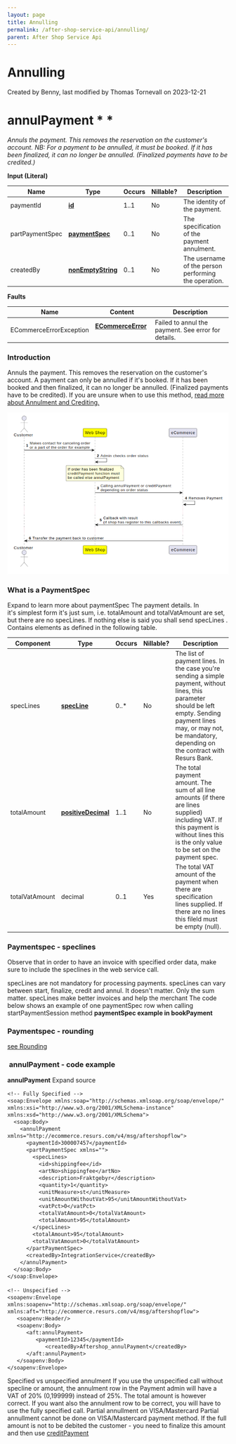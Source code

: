 ```yaml
---
layout: page
title: Annulling
permalink: /after-shop-service-api/annulling/
parent: After Shop Service Api
---
```



# Annulling 
Created by Benny, last modified by Thomas Tornevall on 2023-12-21
#   annulPayment  * * 
*Annuls the payment. This removes the reservation on the customer's
account. NB: For a payment to be annulled, it must be booked. If it has
been finalized, it can no longer be annulled. (Finalized payments have
to be credited.)*
  
**Input (Literal)**
  
| Name             | Type                                                 | Occurs | Nillable? | Description                                          |
|------------------|------------------------------------------------------|--------|-----------|------------------------------------------------------|
| paymentId        | **[id](Simple-Types..._1475653.html)**               | 1..1   | No        | The identity of the payment.                         |
| partPaymentSpec  |  [**paymentSpec**](paymentSpec_1474947.html)         | 0..1   | No        | The specification of the payment annulment.          |
| createdBy        |  [**nonEmptyString**](Simple-Types..._1475653.html)  | 0..1   | No        | The username of the person performing the operation. |
  
  
**Faults**
  
| Name                     | Content                                               | Description                                         |
|--------------------------|-------------------------------------------------------|-----------------------------------------------------|
| ECommerceErrorException  | **[ECommerceError](ECommerceError_1475945.html)**     | Failed to annul the payment. See error for details. |
  
  
### Introduction
Annuls the payment. This removes the reservation on the customer's
account. A payment can only be annulled if it's booked. If it has been
booked and then finalized, it can no longer be annulled. (Finalized
payments have to be credited).
If you are unsure when to use this method, [read more about Annulment
and
Crediting.](Concepts-and-Domain_950279.html#ConceptsandDomain-Anchor_AnnulmentAndCrediting)
  
![](../../attachments/1475429/128286739.png)
  
### What is a PaymentSpec
Expand to learn more about paymentSpec
The payment details. In it's simplest form it's just sum, i.e.
totalAmount and totalVatAmount are set, but there are no specLines. If
nothing else is said you shall send specLines .  
Contains elements as defined in the following table.
  
| Component      | Type                                                                                     | Occurs | Nillable? | Description                                                                                                                                                                                                                  |
|----------------|------------------------------------------------------------------------------------------|--------|-----------|------------------------------------------------------------------------------------------------------------------------------------------------------------------------------------------------------------------------------|
| specLines      | **[specLine](https://test.resurs.com/docs/display/ecom/specLine)**                       | 0..\*  | No        | The list of payment lines. In the case you're sending a simple payment, without lines, this parameter should be left empty. Sending payment lines may, or may not, be mandatory, depending on the contract with Resurs Bank. |
| totalAmount    | **[positiveDecimal](https://test.resurs.com/docs/pages/viewpage.action?pageId=1475653)** | 1..1   | No        | The total payment amount. The sum of all line amounts (if there are lines supplied) including VAT. If this payment is without lines this is the only value to be set on the payment spec.                                    |
| totalVatAmount | decimal                                                                                  | 0..1   | Yes       | The total VAT amount of the payment when there are specification lines supplied. If there are no lines this fileld must be empty (null).                                                                                     |
  
### Paymentspec - speclines
Observe that in order to have an invoice with specified order data, make
sure to include the speclines in the web service call.
  
specLines are not mandatory for processing payments.
specLines can vary between start, finalize, credit and annul. It doesn't
matter. Only the sum matter.
specLines make better invoices and help the merchant
The code below shows an example of one paymentSpec row when calling
startPaymentSession method
**paymentSpec example in bookPayment**
  
### Paymentspec - rounding
[see Rounding](https://test.resurs.com/docs/display/ecom/Rounding)
  
  
  
###  annulPayment - code example
**annulPayment** Expand source
``` syntaxhighlighter-pre
<!-- Fully Specified -->
<soap:Envelope xmlns:soap="http://schemas.xmlsoap.org/soap/envelope/" xmlns:xsi="http://www.w3.org/2001/XMLSchema-instance" xmlns:xsd="http://www.w3.org/2001/XMLSchema">   
  <soap:Body>     
    <annulPayment xmlns="http://ecommerce.resurs.com/v4/msg/aftershopflow">       
      <paymentId>300007457</paymentId>       
      <partPaymentSpec xmlns="">         
        <specLines>           
          <id>shippingfee</id>           
          <artNo>shippingfee</artNo>           
          <description>Fraktgebyr</description>           
          <quantity>1</quantity>           
          <unitMeasure>st</unitMeasure>           
          <unitAmountWithoutVat>95</unitAmountWithoutVat>           
          <vatPct>0</vatPct>           
          <totalVatAmount>0</totalVatAmount>           
          <totalAmount>95</totalAmount>         
        </specLines>         
        <totalAmount>95</totalAmount>         
        <totalVatAmount>0</totalVatAmount>       
      </partPaymentSpec>       
      <createdBy>IntegrationService</createdBy>     
    </annulPayment>   
  </soap:Body> 
</soap:Envelope>
 
<!-- Unspecified --> 
<soapenv:Envelope xmlns:soapenv="http://schemas.xmlsoap.org/soap/envelope/" xmlns:aft="http://ecommerce.resurs.com/v4/msg/aftershopflow">
   <soapenv:Header/>
   <soapenv:Body>
      <aft:annulPayment>
         <paymentId>12345</paymentId>
            <createdBy>Aftershop_annulPayment</createdBy>
      </aft:annulPayment>
   </soapenv:Body>
</soapenv:Envelope>
```
Specified vs unspecified annulment
If you use the unspecified call without specline or amount, the
annulment row in the Payment admin will have a VAT of 20% (0,199999)
instead of 25%. The total amount is however correct. If you want also
the annulment row to be correct, you will have to use the fully
specified call.
Partial annullment on VISA/Mastercard
Partial annullment cannot be done on VISA/Mastercard payment method. If
the full amount is not to be debited the customer - you need to finalize
this amount and then use
[creditPayment](https://test.resurs.com/docs/x/VoEW)
